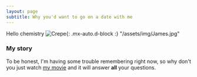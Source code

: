 ```yaml
---
layout: page
subtitle: Why you'd want to go on a date with me
---
```


Hello chemistry
![Crepe](https://beautifuljekyll.com/assets/img/James.jpg){: .mx-auto.d-block :}
"/assets/img/James.jpg"

### My story

To be honest, I'm having some trouble remembering right now, so why don't you just watch [my movie](https://en.wikipedia.org/wiki/The_Princess_Bride_%28film%29) and it will answer **all** your questions.

